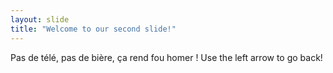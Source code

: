 ```yaml
---
layout: slide
title: "Welcome to our second slide!"
---
```

Pas de télé, pas de bière, ça rend fou homer !
Use the left arrow to go back!
